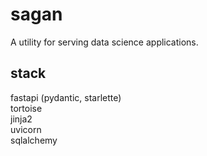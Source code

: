 # sagan
A utility for serving data science applications.

## stack
fastapi (pydantic, starlette) \
tortoise \
jinja2 \
uvicorn \
sqlalchemy  
